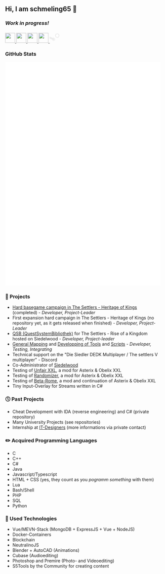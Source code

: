 ## Hi, I am schmeling65 👋

### *Work in progress!*

<p align="left"> 
<a href="https://www.github.com/schmeling65" target="_blank" rel="noreferrer">
<picture> <source media="(prefers-color-scheme: dark)" srcset="https://raw.githubusercontent.com/danielcranney/readme-generator/main/public/icons/socials/github-dark.svg" /> <source media="(prefers-color-scheme: light)" srcset="https://raw.githubusercontent.com/danielcranney/readme-generator/main/public/icons/socials/github.svg" /> <img src="https://raw.githubusercontent.com/danielcranney/readme-generator/main/public/icons/socials/github.svg" width="32" height="32" /> </picture> 
</a>
<a href="https://www.youtube.com/@schmeling65" target="_blank" rel="noreferrer"> <picture> <source media="(prefers-color-scheme: dark)" srcset="https://raw.githubusercontent.com/danielcranney/readme-generator/main/public/icons/socials/youtube-dark.svg" /> <source media="(prefers-color-scheme: light)" srcset="https://raw.githubusercontent.com/danielcranney/readme-generator/main/public/icons/socials/youtube.svg" /> <img src="https://raw.githubusercontent.com/danielcranney/readme-generator/main/public/icons/socials/youtube.svg" width="32" height="32" /> </picture>
</a>
<a href="https://www.twitch.tv/schmeling65" target="_blank" rel="noreferrer"> <picture> <source media="(prefers-color-scheme: dark)" srcset="https://raw.githubusercontent.com/danielcranney/readme-generator/main/public/icons/socials/twitch-dark.svg" /> <source media="(prefers-color-scheme: light)" srcset="https://raw.githubusercontent.com/danielcranney/readme-generator/main/public/icons/socials/twitch.svg" /> <img src="https://raw.githubusercontent.com/danielcranney/readme-generator/main/public/icons/socials/twitch.svg" width="32" height="32" /> </picture>
</a>
<a href="https://discordapp.com/users/360470770012520448" target="_blank" rel="noreferrer"> <picture> <source media="(prefers-color-scheme: dark)" srcset="https://raw.githubusercontent.com/danielcranney/readme-generator/main/public/icons/socials/discord-dark.svg" /> <source media="(prefers-color-scheme: light)" srcset="https://raw.githubusercontent.com/danielcranney/readme-generator/main/public/icons/socials/discord.svg" /> <img src="https://raw.githubusercontent.com/danielcranney/readme-generator/main/public/icons/socials/discord.svg" width="32" height="32" /> </picture>
</a>
<a href="https://steamcommunity.com/id/schmeling65/" target="_blank" rel="noreferrer">
<svg xmlns="http://www.w3.org/2000/svg" aria-label="Steam" role="img" viewBox="0 0 512 512" fill="#ffffff" width="37px" height="37px"><g id="SVGRepo_bgCarrier" stroke-width="0"></g><g id="SVGRepo_tracerCarrier" stroke-linecap="round" stroke-linejoin="round"></g><g id="SVGRepo_iconCarrier"><path d="m183 280 41 28 27 41 87-62-94-96"></path> <circle cx="340" cy="190" r="49"></circle> <g fill="none" stroke="#ebebeb"> <circle cx="179" cy="352" r="63" stroke-width="19"></circle> <path d="m-18 271 195 81" stroke-width="80" stroke-linecap="round"></path> <circle cx="340" cy="190" r="81" stroke-width="32"></circle> </g> </g></svg>
</a>

</p>

### GitHub Stats

<p align="left"><img src="https://raw.githubusercontent.com/schmeling65/schmeling65/main/github-metrics.svg" /></p>

### 📌 Projects

- [Hard basegame campaign in The Settlers - Heritage of Kings](https://github.com/schmeling65/S5-hard-campaign-basegame) (completed) - *Developer, Project-Leader*
- First expansion hard campaign in The Settlers - Heritage of Kings (no repository yet, as it gets released when finished) - *Developer, Project-Leader*
- [QSB (QuestSystemBibliothek)](https://github.com/Siedelwood/QSB) for The Settlers - Rise of a Kingdom hosted on Siedelwood - *Developer, Project-leader*
- [General Mapping](https://github.com/schmeling65/S5-Karte-Pilgrim-Alleine-Im-Irgendwo) and [Developping of Tools](https://github.com/mcb5637/S5Updater) and [Scripts](https://github.com/mcb5637/s5CommunityLib) - *Developer, Testing, Integrating*
- Technical support on the "Die Siedler DEDK Multiplayer / The settlers V multiplayer" - Discord
- Co-Administrator of [Siedelwood](https://siedelwood-3000.de/)
- Testing of [Unfair XXL](https://youtu.be/JCD1AaEYK3E), a mod for Asterix & Obelix XXL
- Testing of [Randomizer](https://youtu.be/0BQS6CCgWNE), a mod for Asterix & Obelix XXL
- Testing of [Beta-Rome](https://youtu.be/xOE2KkBZ3Wg), a mod and continuation of Asterix & Obelix XXL
- Tiny Input-Overlay for Streams written in C#

### 🕔 Past Projects

- Cheat Development with IDA (reverse engineering) and C# (private repository)
- Many University Projects (see repositories)
- Internship at [IT-Designers](https://it-designers-gruppe.de/) (more informations via private contact)

### ✏️ Acquired Programming Languages

- C
- C++
- C#
- Java
- Javascript/Typescript
- HTML + CSS (yes, they count as you *pogramm something* with them)
- Lua
- Bash/Shell
- PHP
- SQL
- Python

### 🔧 Used Technologies

- Vue/MEVN-Stack (MongoDB + ExpressJS + Vue + NodeJS)
- Docker-Containers
- Blockchain
- NeutralinoJS
- Blender + AutoCAD (Animations)
- Cubase (Audioediting)
- Photoshop and Premire (Photo- and Videoediting)
- S5Tools by the Community for creating content

<!--
**schmeling65/schmeling65** is a ✨ _special_ ✨ repository because its `README.md` (this file) appears on your GitHub profile.

Here are some ideas to get you started:

- 🔭 I’m currently working on ...
- 🌱 I’m currently learning ...
- 👯 I’m looking to collaborate on ...
- 🤔 I’m looking for help with ...
- 💬 Ask me about ...
- 📫 How to reach me: ...
- 😄 Pronouns: ...
- ⚡ Fun fact: ...
-->
